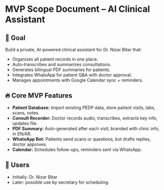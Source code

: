 # MVP Scope Document – AI Clinical Assistant

## 🎯 Goal

Build a private, AI-powered clinical assistant for Dr. Nizar Bitar that:

- Organizes all patient records in one place.
- Auto-transcribes and summarizes consultations.
- Generates bilingual PDF summaries for patients.
- Integrates WhatsApp for patient Q&A with doctor approval.
- Manages appointments with Google Calendar sync + reminders.

## 🔥 Core MVP Features

- **Patient Database:** Import existing PEDP data, store patient visits, labs, scans, notes.
- **Consult Recorder:** Doctor records audio, transcribes, extracts key info, updates file.
- **PDF Summary:** Auto-generated after each visit, branded with clinic info, in EN/AR.
- **WhatsApp Bot:** Patients send scans or questions, bot drafts replies, doctor approves.
- **Calendar:** Schedules follow-ups, reminders sent via WhatsApp.

## 🚀 Users

- Initially: Dr. Nizar Bitar
- Later: possible use by secretary for scheduling.

